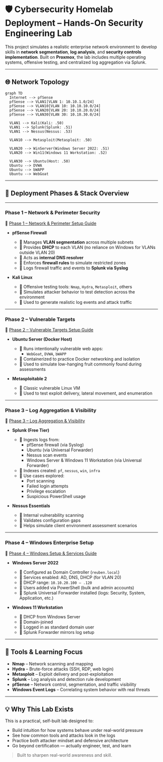 # 🛡️ Cybersecurity Homelab Deployment – Hands-On Security Engineering Lab

This project simulates a realistic enterprise network environment to develop skills in **network segmentation**, **log analysis**, and **security controls implementation**. Built on **Proxmox**, the lab includes multiple operating systems, offensive testing, and centralized log aggregation via Splunk.

---

## 🌐 Network Topology

```mermaid
graph TD
  Internet --> pfSense
  pfSense --> VLAN1[VLAN 1: 10.10.1.0/24]
  pfSense --> VLAN10[VLAN 10: 10.10.10.0/24]
  pfSense --> VLAN20[VLAN 20: 10.10.20.0/24]
  pfSense --> VLAN30[VLAN 30: 10.10.30.0/24]

  VLAN1 --> Kali(Kali: .50)
  VLAN1 --> Splunk(Splunk: .51)
  VLAN1 --> Nessus(Nessus: .53)

  VLAN10 --> Metasploit(Metasploit: .50)

  VLAN20 --> WinServer(Windows Server 2022: .51)
  VLAN20 --> Win11(Windows 11 Workstation: .52)

  VLAN30 --> Ubuntu(Host: .50)
  Ubuntu --> DVWA
  Ubuntu --> bWAPP
  Ubuntu --> WebGoat
```

---

## 🔧 Deployment Phases & Stack Overview

---

### Phase 1 – Network & Perimeter Security  
📘 [Phase 1 – Network & Perimeter Setup Guide](./phase-1-network.md)

- **pfSense Firewall**
  - 🔹 Manages **VLAN segmentation** across multiple subnets
  - 🔹 Provides **DHCP** to each VLAN (no reliance on Windows for VLANs outside VLAN 20)
  - 🔹 Acts as **internal DNS resolver**
  - 🔹 Enforces **firewall rules** to simulate restricted zones
  - 🔹 Logs firewall traffic and events to **Splunk via Syslog**

- **Kali Linux**
  - 🔹 Offensive testing tools: `Nmap`, `Hydra`, `Metasploit`, others
  - 🔹 Simulates attacker behavior to test detection across the environment
  - 🔹 Used to generate realistic log events and attack traffic

---

### Phase 2 – Vulnerable Targets  
📘 [Phase 2 – Vulnerable Targets Setup Guide](./phase-2-vulnerable-targets.md)

- **Ubuntu Server (Docker Host)**
  - 🔹 Runs intentionally vulnerable web apps:
    - `WebGoat`, `DVWA`, `bWAPP`
  - 🔹 Containerized to practice Docker networking and isolation
  - 🔹 Used to simulate low-hanging fruit commonly found during assessments

- **Metasploitable 2**
  - 🔹 Classic vulnerable Linux VM
  - 🔹 Used to test exploit delivery, lateral movement, and enumeration

---

### Phase 3 – Log Aggregation & Visibility  
📘 [Phase 3 – Log Aggregation & Visibility](./phase-3-splunk-visibility.md)

- **Splunk (Free Tier)**
  - 🔹 Ingests logs from:
    - pfSense firewall (via Syslog)
    - Ubuntu (via Universal Forwarder)
    - Nessus scan events
    - Windows Server & Windows 11 Workstation (via Universal Forwarder)
  - 🔹 Indexes created: `pf`, `nessus`, `win`, `infra`
  - 🔹 Use cases explored:
    - Port scanning
    - Failed login attempts
    - Privilege escalation
    - Suspicious PowerShell usage

- **Nessus Essentials**
  - 🔹 Internal vulnerability scanning
  - 🔹 Validates configuration gaps
  - 🔹 Helps simulate client environment assessment scenarios

---

### Phase 4 – Windows Enterprise Setup  
📘 [Phase 4 – Windows Setup & Services Guide](./phase4-WindowsServ-AD.md)

- **Windows Server 2022**
  - 🔹 Configured as Domain Controller (`reuben.local`)
  - 🔹 Services enabled: AD, DNS, DHCP (for VLAN 20)
  - 🔹 DHCP range: `10.10.20.100 – .120`
  - 🔹 Users added via PowerShell (bulk and admin accounts)
  - 🔹 Splunk Universal Forwarder installed (logs: Security, System, Application, etc.)

- **Windows 11 Workstation**
  - 🔹 DHCP from Windows Server
  - 🔹 Domain-joined
  - 🔹 Logged in as standard domain user
  - 🔹 Splunk Forwarder mirrors log setup

---

## 🧪 Tools & Learning Focus

- **Nmap** – Network scanning and mapping
- **Hydra** – Brute-force attacks (SSH, RDP, web login)
- **Metasploit** – Exploit delivery and post-exploitation
- **Splunk** – Log analysis and detection rule development
- **pfSense** – Network control, segmentation, and traffic visibility
- **Windows Event Logs** – Correlating system behavior with real threats

---

## 💡 Why This Lab Exists

This is a practical, self-built lab designed to:

- Build intuition for how systems behave under real-world pressure
- See how common tools and attacks look in the logs
- Practice both attacker mindset and defensive architecture
- Go beyond certification — actually engineer, test, and learn

> Built to sharpen real-world awareness and skill.
